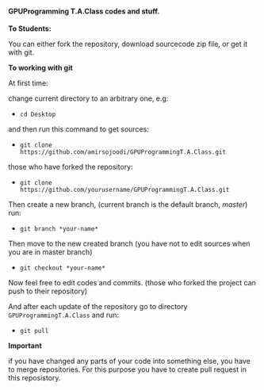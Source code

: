 #### GPUProgramming T.A.Class codes and stuff.

**To Students:**

You can either fork the repository, download sourcecode zip file, or get it with git.

**To working with git**

At first time:

change current directory to an arbitrary one, e.g:

* `cd Desktop`
 
and then run this command to get sources:

* `git clone https://github.com/amirsojoodi/GPUProgrammingT.A.Class.git`

those who have forked the repository:

* `git clone https://github.com/yourusername/GPUProgrammingT.A.Class.git`

Then create a new branch, (current branch is the default branch, *master*) run: 

* `git branch *your-name*` 

Then move to the new created branch (you have not to edit sources when you are in master branch)

* `git checkout *your-name*`

Now feel free to edit codes and commits. (those who forked the project can push to their repository)

And after each update of the repository go to directory `GPUProgrammingT.A.Class` and run:

* `git pull`
 
**Important** 

if you have changed any parts of your code into something else, you have to merge repositories. For this purpose you have to create pull request in this reposistory.
